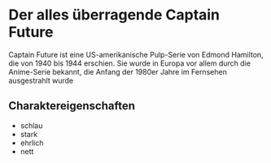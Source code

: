 # Der alles überragende Captain Future

Captain Future ist eine US-amerikanische Pulp-Serie von Edmond Hamilton, die von 1940 bis 1944 erschien. Sie wurde in Europa vor allem durch die Anime-Serie bekannt, die Anfang der 1980er Jahre im Fernsehen ausgestrahlt wurde

## Charaktereigenschaften
* schlau
* stark
* ehrlich
* nett
